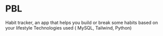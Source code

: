# PBL
Habit tracker, an app that helps you build or break some habits based on your lifestyle 
Technologies used ( MySQL, Tailwind, Python)
